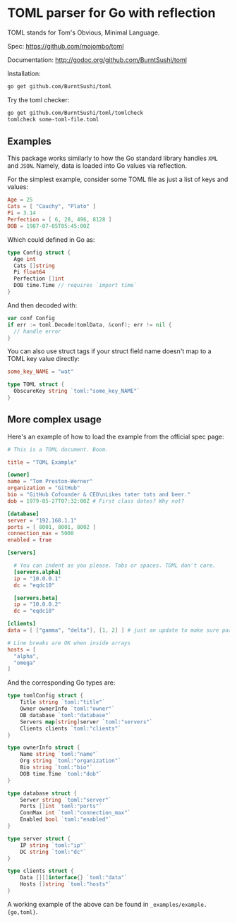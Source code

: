 # TOML parser for Go with reflection

TOML stands for Tom's Obvious, Minimal Language.

Spec: https://github.com/mojombo/toml

Documentation: http://godoc.org/github.com/BurntSushi/toml

Installation:

```bash
go get github.com/BurntSushi/toml
```

Try the toml checker:

```bash
go get github.com/BurntSushi/toml/tomlcheck
tomlcheck some-toml-file.toml
```

## Examples

This package works similarly to how the Go standard library handles `XML`
and `JSON`. Namely, data is loaded into Go values via reflection.

For the simplest example, consider some TOML file as just a list of keys
and values:

```toml
Age = 25
Cats = [ "Cauchy", "Plato" ]
Pi = 3.14
Perfection = [ 6, 28, 496, 8128 ]
DOB = 1987-07-05T05:45:00Z
```

Which could defined in Go as:

```go
type Config struct {
  Age int
  Cats []string
  Pi float64
  Perfection []int
  DOB time.Time // requires `import time`
}
```

And then decoded with:

```go
var conf Config
if err := toml.Decode(tomlData, &conf); err != nil {
  // handle error
}
```

You can also use struct tags if your struct field name doesn't map to a TOML
key value directly:

```toml
some_key_NAME = "wat"
```

```go
type TOML struct {
  ObscureKey string `toml:"some_key_NAME"`
}
```

## More complex usage

Here's an example of how to load the example from the official spec page:

```toml
# This is a TOML document. Boom.

title = "TOML Example"

[owner]
name = "Tom Preston-Werner"
organization = "GitHub"
bio = "GitHub Cofounder & CEO\nLikes tater tots and beer."
dob = 1979-05-27T07:32:00Z # First class dates? Why not?

[database]
server = "192.168.1.1"
ports = [ 8001, 8001, 8002 ]
connection_max = 5000
enabled = true

[servers]

  # You can indent as you please. Tabs or spaces. TOML don't care.
  [servers.alpha]
  ip = "10.0.0.1"
  dc = "eqdc10"

  [servers.beta]
  ip = "10.0.0.2"
  dc = "eqdc10"

[clients]
data = [ ["gamma", "delta"], [1, 2] ] # just an update to make sure parsers support it

# Line breaks are OK when inside arrays
hosts = [
  "alpha",
  "omega"
]
```

And the corresponding Go types are:

```go
type tomlConfig struct {
	Title string `toml:"title"`
	Owner ownerInfo `toml:"owner"`
	DB database `toml:"database"`
	Servers map[string]server `toml:"servers"`
	Clients clients `toml:"clients"`
}

type ownerInfo struct {
	Name string `toml:"name"`
	Org string `toml:"organization"`
	Bio string `toml:"bio"`
	DOB time.Time `toml:"dob"`
}

type database struct {
	Server string `toml:"server"`
	Ports []int `toml:"ports"`
	ConnMax int `toml:"connection_max"`
	Enabled bool `toml:"enabled"`
}

type server struct {
	IP string `toml:"ip"`
	DC string `toml:"dc"`
}

type clients struct {
	Data [][]interface{} `toml:"data"`
	Hosts []string `toml:"hosts"`
}
```

A working example of the above can be found in `_examples/example.{go,toml}`.

